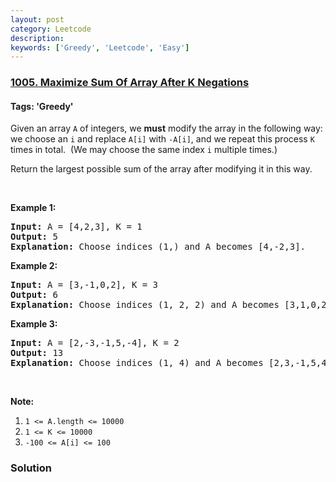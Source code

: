 ```yaml
---
layout: post
category: Leetcode
description: 
keywords: ['Greedy', 'Leetcode', 'Easy']
---
```

### [1005. Maximize Sum Of Array After K Negations](https://leetcode.com/problems/maximize-sum-of-array-after-k-negations)

#### Tags: 'Greedy'

<div class="content__u3I1 question-content__JfgR"><div><p>Given an array <code>A</code> of integers, we <strong>must</strong> modify the array in the following way: we choose an <code>i</code> and replace <code>A[i]</code> with <code>-A[i]</code>, and we repeat this process <code>K</code> times in total.  (We may choose the same index <code>i</code> multiple times.)</p>
<p>Return the largest possible sum of the array after modifying it in this way.</p>
<p> </p>
<p><strong>Example 1:</strong></p>
<pre><strong>Input: </strong>A = <span id="example-input-1-1">[4,2,3]</span>, K = <span id="example-input-1-2">1</span>
<strong>Output: </strong><span id="example-output-1">5
<strong>Explanation: </strong>Choose indices (1,) and A becomes [4,-2,3].</span>
</pre>
<div>
<p><strong>Example 2:</strong></p>
<pre><strong>Input: </strong>A = <span id="example-input-2-1">[3,-1,0,2]</span>, K = <span id="example-input-2-2">3</span>
<strong>Output: </strong>6
<span id="example-output-1"><strong>Explanation: </strong>Choose indices (1, 2, 2) and A becomes [3,1,0,2].</span>
</pre>
<div>
<p><strong>Example 3:</strong></p>
<pre><strong>Input: </strong>A = <span id="example-input-3-1">[2,-3,-1,5,-4]</span>, K = <span id="example-input-3-2">2</span>
<strong>Output: </strong><span id="example-output-3">13
</span><span id="example-output-1"><strong>Explanation: </strong>Choose indices (1, 4) and A becomes [2,3,-1,5,4].</span>
</pre>
</div>
</div>
<p> </p>
<p><strong>Note:</strong></p>
<ol>
<li><code>1 &lt;= A.length &lt;= 10000</code></li>
<li><code>1 &lt;= K &lt;= 10000</code></li>
<li><code>-100 &lt;= A[i] &lt;= 100</code></li>
</ol>
</div></div>

### Solution
